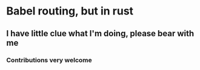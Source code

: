 # Babel routing, but in rust

## I have little clue what I'm doing, please bear with me

### Contributions very welcome